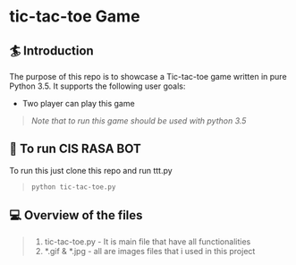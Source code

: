 # tic-tac-toe Game

## 🏄 Introduction
The purpose of this repo is to showcase a Tic-tac-toe game written in pure Python 3.5.
	It supports the following user goals:
   *  Two player can play this game
> *Note that to run this game should be used with python 3.5*
	
## 🤖 To run CIS RASA BOT
To run this just clone this repo and run ttt.py
>  `python tic-tac-toe.py`
	
## 💻 Overview of the files

> 1.  tic-tac-toe.py - It is main file that have all functionalities 
> 2.  *.gif & *.jpg - all are images files that i used in this project 

